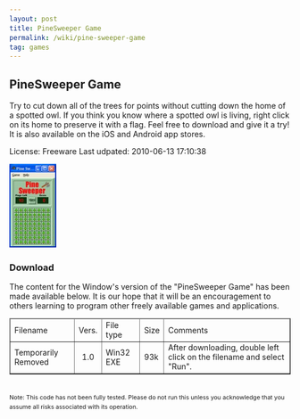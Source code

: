 ```yaml
---
layout: post
title: PineSweeper Game
permalink: /wiki/pine-sweeper-game
tag: games
---
```


## PineSweeper Game
Try to cut down all of the trees for points without cutting down the home of a spotted owl. If you think you know where a spotted owl is living, right click on its home to preserve it with a flag. Feel free to download and give it a try!  It is also available on the iOS and Android app stores.

License: Freeware
Last udpated: 2010-06-13 17:10:38

![PineSweeper](/assets/images/pine-sweeper.jpg)

### Download
The content for the Window's version of the "PineSweeper Game" has been made available below. It is our hope that it will be an encouragement to others learning to program other freely available games and applications.

<html>
<table border="1" cellspacing="0"><thead><tr><td>
Filename
</td><td>
Vers.
</td><td>
File type
</td><td>
Size
</td><td>
Comments
</td></tr>
</thead>
<tr><td>
        Temporarily Removed
</td><td align="center">
        1.0</td><td>
        Win32 EXE</td><td>
        93k
</td><td>
        After downloading, double left click on the filename and select "Run".</td></tr>
        </table>
        <br>
        <span style="font-size: 8pt;">
                Note: This code has not been fully tested. Please do not run this unless you acknowledge that you assume all risks associated with its operation.
        </span>
</html>

